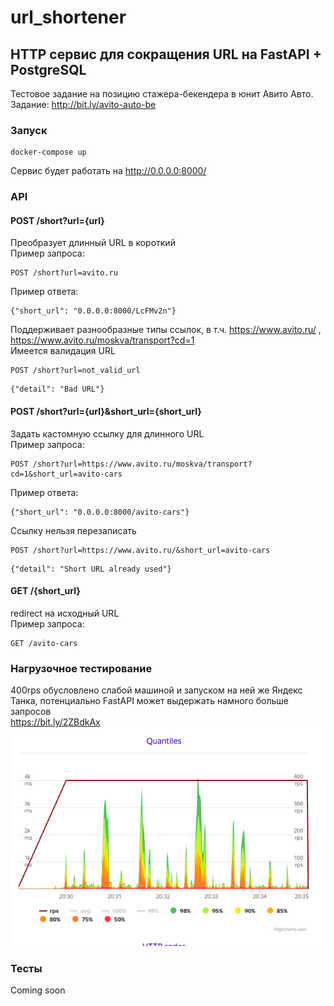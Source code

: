 # url_shortener
## HTTP сервис для сокращения URL на FastAPI + PostgreSQL
Тестовое задание на позицию стажера-бекендера в юнит Авито Авто.  
Задание: http://bit.ly/avito-auto-be
### Запуск
```
docker-compose up
```   
Сервис будет работать на http://0.0.0.0:8000/
### API
#### POST /short?url={url}
Преобразует длинный URL в короткий  
Пример запроса:
```
POST /short?url=avito.ru
```
Пример ответа:
```
{"short_url": "0.0.0.0:8000/LcFMv2n"}
```
Поддерживает разнообразные типы ссылок, в т.ч. https://www.avito.ru/ , https://www.avito.ru/moskva/transport?cd=1  
Имеется валидация URL
```
POST /short?url=not_valid_url
```
```
{"detail": "Bad URL"}
```
#### POST /short?url={url}&short_url={short_url}
Задать кастомную ссылку для длинного URL  
Пример запроса:
```
POST /short?url=https://www.avito.ru/moskva/transport?cd=1&short_url=avito-cars
```
Пример ответа:
```
{"short_url": "0.0.0.0:8000/avito-cars"}
```
Ссылку нельзя перезаписать  
```
POST /short?url=https://www.avito.ru/&short_url=avito-cars
```
```
{"detail": "Short URL already used"}
```
#### GET /{short_url}
redirect на исходный URL  
Пример запроса:
```
GET /avito-cars
```
### Нагрузочное тестирование
400rps обусловлено слабой машиной и запуском на ней же Яндекс Танка, потенциально FastAPI может выдержать намного больше запросов  
https://bit.ly/2ZBdkAx  
![test](/images/rps.png)
### Тесты
Coming soon
